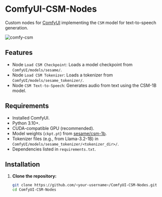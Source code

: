 # ComfyUI-CSM-Nodes

Custom nodes for [ComfyUI](https://github.com/comfyanonymous/ComfyUI) implementing the `CSM` model for text-to-speech generation.

![comfy-csm](https://github.com/thezveroboy/ComfyUI-CSM-Nodes/raw/main/picture.jpg)

## Features
- Node `Load CSM Checkpoint`: Loads a model checkpoint from `ComfyUI/models/sesame/`.
- Node `Load CSM Tokenizer`: Loads a tokenizer from `ComfyUI/models/sesame_tokenizer/`.
- Node `CSM Text-to-Speech`: Generates audio from text using the CSM-1B model.

## Requirements
- Installed ComfyUI.
- Python 3.10+.
- CUDA-compatible GPU (recommended).
- Model weights (`ckpt.pt`) from [sesame/csm-1b](https://huggingface.co/sesame/csm-1b).
- Tokenizer files (e.g., from Llama-3.2-1B) in `ComfyUI/models/sesame_tokenizer/<tokenizer_dir>/`.
- Dependencies listed in `requirements.txt`.

## Installation

1. **Clone the repository:**
   ```bash
   git clone https://github.com/<your-username>/ComfyUI-CSM-Nodes.git
   cd ComfyUI-CSM-Nodes
